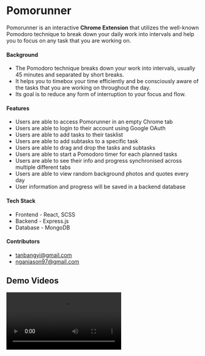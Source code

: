 # Pomorunner #

Pomorunner is an interactive **Chrome Extension** that utilizes the well-known Pomodoro technique to break down your daily work into intervals and help you to focus on any task that you are working on.

#### Background
* The Pomodoro technique breaks down your work into intervals, usually 45 minutes and separated by short breaks.
* It helps you to timebox your time efficiently and be consciously aware of the tasks that you are working on throughout the day.
* Its goal is to reduce any form of interruption to your focus and flow.

#### Features
* Users are able to access Pomorunner in an empty Chrome tab
* Users are able to login to their account using Google OAuth
* Users are able to add tasks to their tasklist
* Users are able to add subtasks to a specific task
* Users are able to drag and drop the tasks and subtasks
* Users are able to start a Pomodoro timer for each planned tasks
* Users are able to see their info and progress synchronised across multiple different tabs
* Users are able to view random background photos and quotes every day
* User information and progress will be saved in a backend database

#### Tech Stack
* Frontend - React, SCSS
* Backend - Express.js
* Database - MongoDB


#### Contributors
* tanbangyi@gmail.com
* nganjason97@gmail.com

## Demo Videos ##
<video src="https://user-images.githubusercontent.com/57489399/121977721-31053200-cdb9-11eb-948e-8efab81c95e6.mp4" name="User Navigation Flow">



